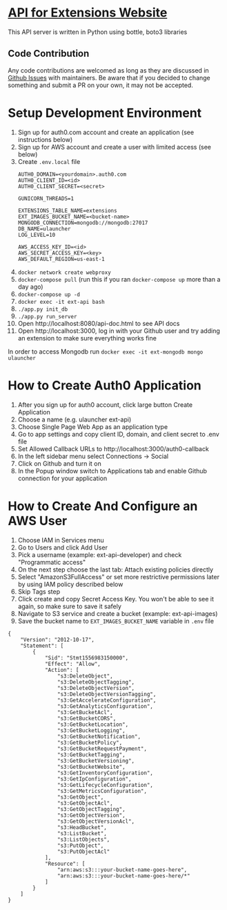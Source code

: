 # [API for Extensions Website](http://ext.ulauncher.io/)

This API server is written in Python using bottle, boto3 libraries

## Code Contribution

Any code contributions are welcomed as long as they are discussed in [Github Issues](https://github.com/Ulauncher/ext-api.ulauncher.io/issues) with maintainers.
Be aware that if you decided to change something and submit a PR on your own, it may not be accepted.

# Setup Development Environment

1. Sign up for auth0.com account and create an application (see instructions below)
1. Sign up for AWS account and create a user with limited access (see below)
1. Create `.env.local` file
    ```
    AUTH0_DOMAIN=<yourdomain>.auth0.com
    AUTH0_CLIENT_ID=<id>
    AUTH0_CLIENT_SECRET=<secret>

    GUNICORN_THREADS=1

    EXTENSIONS_TABLE_NAME=extensions
    EXT_IMAGES_BUCKET_NAME=<bucket-name>
    MONGODB_CONNECTION=mongodb://mongodb:27017
    DB_NAME=ulauncher
    LOG_LEVEL=10

    AWS_ACCESS_KEY_ID=<id>
    AWS_SECRET_ACCESS_KEY=<key>
    AWS_DEFAULT_REGION=us-east-1
    ```
1. `docker network create webproxy`
1. `docker-compose pull` (run this if you ran `docker-compose up` more than a day ago)
1. `docker-compose up -d`
1. `docker exec -it ext-api bash`
1. `./app.py init_db`
1. `./app.py run_server`
1. Open http://localhost:8080/api-doc.html to see API docs
1. Open http://localhost:3000, log in with your Github user and try adding an extension to make sure everything works fine

In order to access Mongodb run `docker exec -it ext-mongodb mongo ulauncher`

# How to Create Auth0 Application

1. After you sign up for auth0 account, click large button Create Application
1. Choose a name (e.g. ulauncher ext-api)
1. Choose Single Page Web App as an application type
1. Go to app settings and copy client ID, domain, and client secret to .env file
1. Set Allowed Callback URLs to http://localhost:3000/auth0-callback
1. In the left sidebar menu select Connections -> Social
1. Click on Github and turn it on
1. In the Popup window switch to Applications tab and enable Github connection for your application

# How to Create And Configure an AWS User

1. Choose IAM in Services menu
1. Go to Users and click Add User
1. Pick a username (example: ext-api-developer) and check "Programmatic access"
1. On the next step choose the last tab: Attach existing policies directly
1. Select "AmazonS3FullAccess" or set more restrictive permissions later by using IAM policy described below
1. Skip Tags step
1. Click create and copy Secret Access Key. You won't be able to see it again, so make sure to save it safely
1. Navigate to S3 service and create a bucket (example: ext-api-images)
1. Save the bucket name to `EXT_IMAGES_BUCKET_NAME` variable in `.env` file

```
{
    "Version": "2012-10-17",
    "Statement": [
        {
            "Sid": "Stmt1556983150000",
            "Effect": "Allow",
            "Action": [
                "s3:DeleteObject",
                "s3:DeleteObjectTagging",
                "s3:DeleteObjectVersion",
                "s3:DeleteObjectVersionTagging",
                "s3:GetAccelerateConfiguration",
                "s3:GetAnalyticsConfiguration",
                "s3:GetBucketAcl",
                "s3:GetBucketCORS",
                "s3:GetBucketLocation",
                "s3:GetBucketLogging",
                "s3:GetBucketNotification",
                "s3:GetBucketPolicy",
                "s3:GetBucketRequestPayment",
                "s3:GetBucketTagging",
                "s3:GetBucketVersioning",
                "s3:GetBucketWebsite",
                "s3:GetInventoryConfiguration",
                "s3:GetIpConfiguration",
                "s3:GetLifecycleConfiguration",
                "s3:GetMetricsConfiguration",
                "s3:GetObject",
                "s3:GetObjectAcl",
                "s3:GetObjectTagging",
                "s3:GetObjectVersion",
                "s3:GetObjectVersionAcl",
                "s3:HeadBucket",
                "s3:ListBucket",
                "s3:ListObjects",
                "s3:PutObject",
                "s3:PutObjectAcl"
            ],
            "Resource": [
                "arn:aws:s3:::your-bucket-name-goes-here",
                "arn:aws:s3:::your-bucket-name-goes-here/*"
            ]
        }
    ]
}
```